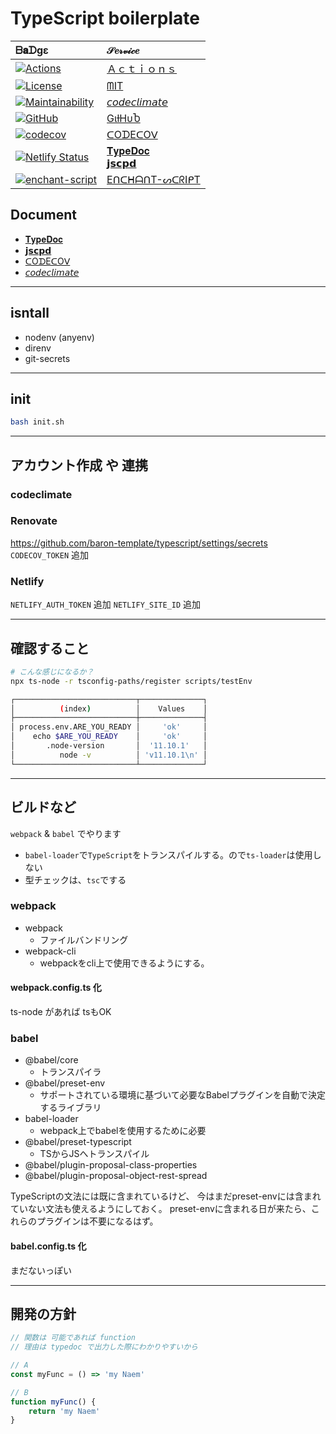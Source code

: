 # TypeScript boilerplate

|  ᗷ𝐚ᗪgε | 𝒮𝑒𝓇𝓋𝒾𝒸𝑒 |
|:--------|:------|
|[![Actions](https://github.com/baron-template/typescript/workflows/Node%20CI/badge.svg)](https://github.com/baron-template/typescript/actions?workflow=Node+CI)|[Ａｃｔｉｏｎｓ](https://github.com/baron-template/typescript/actions)
|[![License](https://img.shields.io/github/license/baron-template/typescript?style=for-the-badge&logo=appveyor)](https://github.com/baron-template/typescript/blob/master/LICENSE)|[ᗰIT](https://github.com/baron-template/typescript/blob/master/LICENSE)
|[![Maintainability](https://api.codeclimate.com/v1/badges/e287e6b01ca920710fbb/maintainability)](https://codeclimate.com/github/baron-template/typescript/maintainability)|[𝘤𝘰𝘥𝘦𝘤𝘭𝘪𝘮𝘢𝘵𝘦](https://codeclimate.com/github/baron-template/typescript)
|[![GitHub](https://img.shields.io/badge/(%E3%81%A3%E2%97%94%E2%97%A1%E2%97%94)%E3%81%A3%20%E2%99%A5%20GitHub%20%E2%99%A5-%F0%9F%8D%BA%F0%9F%8D%BA%F0%9F%8D%BA-brightgreen?style=for-the-badge&logo=appveyor)](https://github.com/baronTommy)|[GιƚHυႦ](https://github.com/baronTommy)
|[![codecov](https://codecov.io/gh/baron-template/typescript/branch/master/graph/badge.svg)](https://codecov.io/gh/baron-template/typescript)|[ᑕOᗪEᑕOᐯ](https://codecov.io/gh/baron-template/typescript)
|[![Netlify Status](https://api.netlify.com/api/v1/badges/9ac9d26b-1886-4f56-9ae6-2fa77789c77e/deploy-status)](https://app.netlify.com/sites/naughty-mayer-acdfab/deploys)|[𝐓𝐲𝐩𝐞𝐃𝐨𝐜](https://naughty-mayer-acdfab.netlify.com/typedoc/)<br>[𝗷𝘀𝗰𝗽𝗱](https://naughty-mayer-acdfab.netlify.com/jscpd/jscpd-report.html)
|[![enchant-script](https://nodei.co/npm/enchant-script.png)](https://www.npmjs.com/package/enchant-script)|[EᑎᑕᕼᗩᑎT-ᔕᑕᖇIᑭT](https://www.npmjs.com/package/enchant-script)


## Document

- [𝐓𝐲𝐩𝐞𝐃𝐨𝐜](https://naughty-mayer-acdfab.netlify.com/typedoc/)
- [𝗷𝘀𝗰𝗽𝗱](https://naughty-mayer-acdfab.netlify.com/jscpd/jscpd-report.html)
- [ᑕOᗪEᑕOᐯ](https://codecov.io/gh/baron-template/typescript)
- [𝘤𝘰𝘥𝘦𝘤𝘭𝘪𝘮𝘢𝘵𝘦](https://codeclimate.com/github/baron-template/typescript)

---

## isntall
- nodenv (anyenv)
- direnv
- git-secrets

---

## init
```bash
bash init.sh
```

---

## アカウント作成 や 連携
### codeclimate

### Renovate
https://github.com/baron-template/typescript/settings/secrets  
`CODECOV_TOKEN` 追加

### Netlify
`NETLIFY_AUTH_TOKEN` 追加
`NETLIFY_SITE_ID` 追加


---


## 確認すること

```bash
# こんな感じになるか？
npx ts-node -r tsconfig-paths/register scripts/testEnv

┌───────────────────────────┬──────────────┐
│          (index)          │    Values    │
├───────────────────────────┼──────────────┤
│ process.env.ARE_YOU_READY │     'ok'     │
│    echo $ARE_YOU_READY    │     'ok'     │
│       .node-version       │  '11.10.1'   │
│          node -v          │ 'v11.10.1\n' │
└───────────────────────────┴──────────────┘
```

---

## ビルドなど
`webpack` & `babel` でやります

- `babel-loader`で`TypeScript`をトランスパイルする。ので`ts-loader`は使用しない
- 型チェックは、`tsc`でする

### webpack
- webpack
    - ファイルバンドリング
- webpack-cli
    - webpackをcli上で使用できるようにする。

#### webpack.config.ts 化
ts-node があれば tsもOK

### babel
- @babel/core
    - トランスパイラ
- @babel/preset-env
    - サポートされている環境に基づいて必要なBabelプラグインを自動で決定するライブラリ
- babel-loader
    - webpack上でbabelを使用するために必要
- @babel/preset-typescript
    - TSからJSへトランスパイル
- @babel/plugin-proposal-class-properties
- @babel/plugin-proposal-object-rest-spread

TypeScriptの文法には既に含まれているけど、
今はまだpreset-envには含まれていない文法も使えるようにしておく。
preset-envに含まれる日が来たら、これらのプラグインは不要になるはず。

#### babel.config.ts 化

まだないっぽい

---

## 開発の方針
```ts
// 関数は 可能であれば function
// 理由は typedoc で出力した際にわかりやすいから

// A
const myFunc = () => 'my Naem'

// B
function myFunc() {
    return 'my Naem'
}
```

